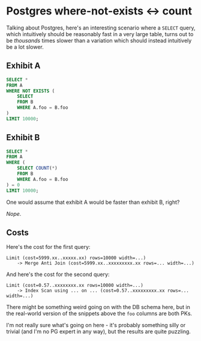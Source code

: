 # Postgres where-not-exists <-> count

Talking about Postgres, here's an interesting scenario where a `SELECT` query, which intuitively should be reasonably fast in a very large table, turns out to be *thousands* times slower than a variation which should instead intuitively be a lot slower.

## Exhibit A

```sql
SELECT *
FROM A
WHERE NOT EXISTS (
    SELECT
    FROM B
    WHERE A.foo = B.foo
)
LIMIT 10000;
```

## Exhibit B

```sql
SELECT *
FROM A
WHERE (
    SELECT COUNT(*)
    FROM B
    WHERE A.foo = B.foo
) = 0
LIMIT 10000;
```

One would assume that exhibit A would be faster than exhibit B, right?

*Nope*.

## Costs

Here's the cost for the first query:

```plain
Limit (cost=5999.xx..xxxxx.xx) rows=10000 width=...)
    -> Merge Anti Join (cost=5999.xx..xxxxxxxxx.xx rows=... width=...)
```

And here's the cost for the second query:

```plain
Limit (cost=0.57..xxxxxxxx.xx rows=10000 width=...)
    -> Index Scan using ... on ... (cost=0.57..xxxxxxxxx.xx rows=... width=...)
```

There might be something weird going on with the DB schema here, but in the real-world version of the snippets above the `foo` columns are both PKs.

I'm not really sure what's going on here - it's probably something silly or trivial (and I'm no PG expert in any way), but the results are quite puzzling.
